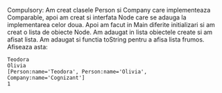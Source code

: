 Compulsory:
Am creat clasele Person si Company care implementeaza Comparable,
apoi am creat si interfata Node care se adauga la implementarea 
celor doua.
Apoi am facut in Main diferite initializari si am creat o lista de obiecte Node.
Am adaugat in lista obiectele create si am afisat lista. 
Am adaugat si functia toString pentru a afisa lista frumos.
Afiseaza asta:
```
Teodora
Olivia
[Person:name='Teodora', Person:name='Olivia', Company:name='Cognizant']
1
```